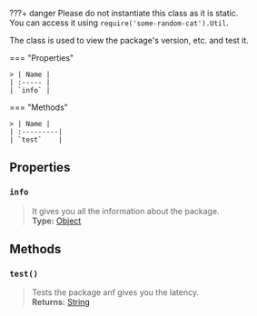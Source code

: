 ???+ danger
    Please do not instantiate this class as it is static.  
    You can access it using `require('some-random-cat').Util`.

The class is used to view the package's version, etc. and test it.

=== "Properties"

    > | Name |
    | :----- |
    | `info` |

=== "Methods"

    > | Name |
    | :---------|
    | `test`    |

## Properties

### `info`
> It gives you all the information about the package.  
**Type:** [Object](https://developer.mozilla.org/en-US/docs/Web/JavaScript/Reference/Global_Objects/Object) 

## Methods

### `test()`
> Tests the package anf gives you the latency.  
**Returns:** [String](https://developer.mozilla.org/en-US/docs/Web/JavaScript/Reference/Global_Objects/String)